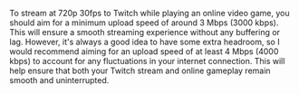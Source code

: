 To stream at 720p 30fps to Twitch while playing an online video game, you should aim for a minimum upload speed of around 3 Mbps (3000 kbps). This will ensure a smooth streaming experience without any buffering or lag. However, it's always a good idea to have some extra headroom, so I would recommend aiming for an upload speed of at least 4 Mbps (4000 kbps) to account for any fluctuations in your internet connection. This will help ensure that both your Twitch stream and online gameplay remain smooth and uninterrupted.